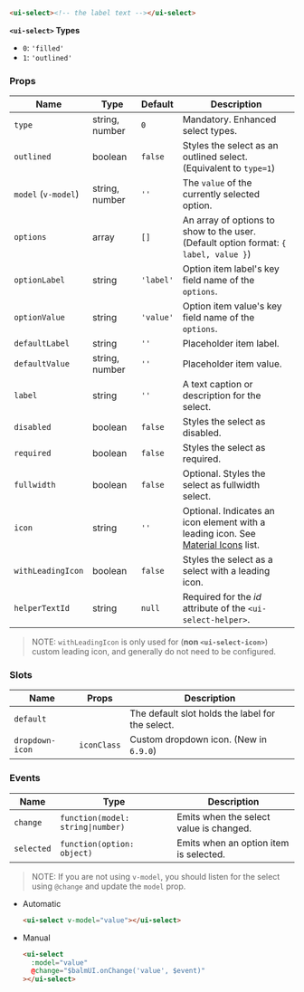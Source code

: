 ```html
<ui-select><!-- the label text --></ui-select>
```

**`<ui-select>` Types**

- `0`: `'filled'`
- `1`: `'outlined'`

### Props

| Name                | Type           | Default   | Description                                                                                   |
| ------------------- | -------------- | --------- | --------------------------------------------------------------------------------------------- |
| `type`              | string, number | `0`       | Mandatory. Enhanced select types.                                                             |
| `outlined`          | boolean        | `false`   | Styles the select as an outlined select. (Equivalent to `type=1`)                             |
| `model` (`v-model`) | string, number | `''`      | The `value` of the currently selected option.                                                 |
| `options`           | array          | `[]`      | An array of options to show to the user. (Default option format: `{ label, value }`)          |
| `optionLabel`       | string         | `'label'` | Option item label's key field name of the `options`.                                          |
| `optionValue`       | string         | `'value'` | Option item value's key field name of the `options`.                                          |
| `defaultLabel`      | string         | `''`      | Placeholder item label.                                                                       |
| `defaultValue`      | string, number | `''`      | Placeholder item value.                                                                       |
| `label`             | string         | `''`      | A text caption or description for the select.                                                 |
| `disabled`          | boolean        | `false`   | Styles the select as disabled.                                                                |
| `required`          | boolean        | `false`   | Styles the select as required.                                                                |
| `fullwidth`         | boolean        | `false`   | Optional. Styles the select as fullwidth select.                                              |
| `icon`              | string         | `''`      | Optional. Indicates an icon element with a leading icon. See [Material Icons](/#/icons) list. |
| `withLeadingIcon`   | boolean        | `false`   | Styles the select as a select with a leading icon.                                            |
| `helperTextId`      | string         | `null`    | Required for the _id_ attribute of the `<ui-select-helper>`.                                  |

> NOTE: `withLeadingIcon` is only used for (**non `<ui-select-icon>`**) custom leading icon, and generally do not need to be configured.

### Slots

| Name            | Props       | Description                                      |
| --------------- | ----------- | ------------------------------------------------ |
| `default`       |             | The default slot holds the label for the select. |
| `dropdown-icon` | `iconClass` | Custom dropdown icon. (New in `6.9.0`)           |

### Events

| Name       | Type                              | Description                             |
| ---------- | --------------------------------- | --------------------------------------- |
| `change`   | `function(model: string\|number)` | Emits when the select value is changed. |
| `selected` | `function(option: object)`        | Emits when an option item is selected.  |

> NOTE: If you are not using `v-model`, you should listen for the select using `@change` and update the `model` prop.

- Automatic

  ```html
  <ui-select v-model="value"></ui-select>
  ```

- Manual

  ```html
  <ui-select
    :model="value"
    @change="$balmUI.onChange('value', $event)"
  ></ui-select>
  ```
